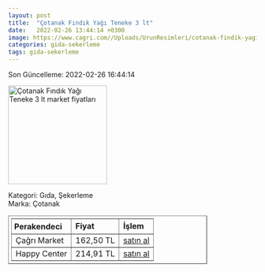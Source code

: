 ```yaml
---
layout: post
title:  "Çotanak Fındık Yağı Teneke 3 lt"
date:   2022-02-26 13:44:14 +0300
image: https://www.cagri.com//Uploads/UrunResimleri/cotanak-findik-yagi-teneke-3-lt-5262.jpg
categories: gida-sekerleme
tags: gida-sekerleme
---
```


Son Güncelleme: 2022-02-26 16:44:14

<img src="https://www.cagri.com//Uploads/UrunResimleri/cotanak-findik-yagi-teneke-3-lt-5262.jpg" width="200" alt="Çotanak Fındık Yağı Teneke 3 lt market fiyatları" />

Kategori: Gıda, Şekerleme
<br />
Marka: Çotanak

<table border="1" style="padding: 5px;width:80%;">
  <tr>
    <td style="padding: 5px;"><strong>Perakendeci</strong></td>
    <td><strong>Fiyat</strong></td>
    <td><strong>İşlem</strong></td>
  </tr>
  <tr>
              <td>Çağrı Market</td>
              <td>162,50 TL</td>
              <td><a target="_blank" href="https://www.cagri.com/cotanak-findik-yagi-teneke-3-lt">satın al</a></td>
            </tr><tr>
              <td>Happy Center</td>
              <td>214,91 TL</td>
              <td><a target="_blank" href="https://www.happycenter.com.tr/Cotanak_Y_findik_Yagi_3_Lt">satın al</a></td>
            </tr>
</table>
